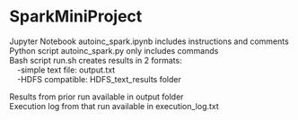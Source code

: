 # SparkMiniProject

Jupyter Notebook autoinc_spark.ipynb includes instructions and comments
<br>
Python script autoinc_spark.py only includes commands
<br>
Bash script run.sh creates results in 2 formats:
<br>
&emsp;-simple text file: output.txt
<br>
&emsp;-HDFS compatible: HDFS_text_results folder
<br>

Results from prior run available in output folder
<br>
Execution log from that run available in execution_log.txt
